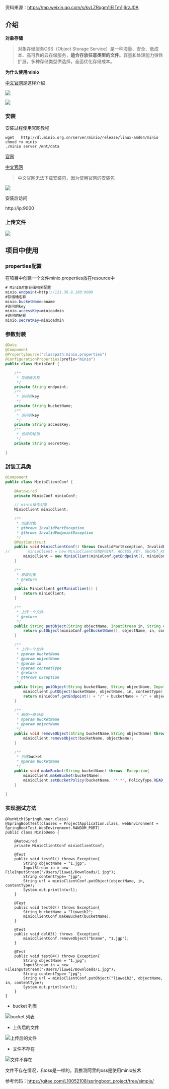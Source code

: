 资料来源：https://mp.weixin.qq.com/s/kvLZRqgm1lEITm1j6rzJ0A

## 介绍

**对象存储**

> 对象存储服务OSS（Object Storage Service）是一种海量、安全、低成本、高可靠的云存储服务，**适合存放任意类型的文件**。容量和处理能力弹性扩展，多种存储类型供选择，全面优化存储成本。

**为什么使用minio**

[中文官网](http://www.minio.org.cn/)是这样介绍

![](large/e6c9d24ely1h0pmax6z0dj22000p40wz.jpg)

![](large/e6c9d24ely1h0pmcmn3lpj21550u0diu.jpg)



### 安装

安装过程使用官网教程

~~~~shell
wget   http://dl.minio.org.cn/server/minio/release/linux-amd64/minio
chmod +x minio
./minio server /mnt/data
~~~~

[官网](https://min.io/)

[中文官网](http://www.minio.org.cn/)

> 中文官网无法下载安装包，因为使用官网的安装包

![](large/e6c9d24ely1h0pmi4bhv9j21hw0leady.jpg)

安装后访问

http://ip:9000

### 上传文件

![](large/e6c9d24ely1h0pmn7c2mbj20bo0pl3yu.jpg)

## 项目中使用

### properties配置

在项目中创建一个文件minio.properties放在resource中

```Java
# MinIO对象存储相关配置
minio.endpoint=http://121.36.8.180:9000
#存储桶名称
minio.bucketName=bname
#访问的key
minio.accessKey=minioadmin
#访问的秘钥
minio.secretKey=minioadmin
```

### 参数封装

~~~~java
@Data
@Component
@PropertySource("classpath:minio.properties")
@ConfigurationProperties(prefix="minio")
public class MinioConf {

    /**
     * 存储桶名称
     */
    private String endpoint;
    /**
     * 访问的key
     */
    private String bucketName;
    /**
     * 访问的key
     */
    private String accessKey;
    /**
     * 访问的秘钥
     */
    private String secretKey;

}
~~~~

### 封装工具类

```Java
@Component
public class MinioClientConf {

    @Autowired
    private MinioConf minioConf;

    // minio操作对象
    MinioClient minioClient;

    /**
     * 创建对象
     * @throws InvalidPortException
     * @throws InvalidEndpointException
     */
    @PostConstruct
    public void MinioClientConf() throws InvalidPortException, InvalidEndpointException {
//        minioClient = new MinioClient(ENDPOINT, ACCESS_KEY, SECRET_KEY);
        minioClient = new MinioClient(minioConf.getEndpoint(), minioConf.getAccessKey(), minioConf.getSecretKey());
    }

    /**
     * 获取对象
     * @return
     */
    public MinioClient getMinioClient() {
        return minioClient;
    }

    /**
     * 上传一个文件
     * @return
     */
    public String putObject(String objectName, InputStream in, String contentType) throws Exception {
        return putObject(minioConf.getBucketName(), objectName, in, contentType);
    }

    /**
     * 上传一个文件
     * @param bucketName
     * @param objectName
     * @param in
     * @param contentType
     * @return
     * @throws Exception
     */
    public String putObject(String bucketName, String objectName, InputStream in, String contentType) throws Exception {
        minioClient.putObject(bucketName, objectName, in, contentType);
        return minioConf.getEndpoint() + "/" + bucketName + "/" + objectName;
    }

    /**
     * 删除一条记录
     * @param bucketName
     * @param objectName
     */
    public void removeObject(String bucketName,String objectName) throws  Exception{
        minioClient.removeObject(bucketName, objectName);
    }

    /**
     * 创建bucket
     * @param bucketName
     */
    public void makeBucket(String bucketName) throws  Exception{
        minioClient.makeBucket(bucketName);
        minioClient.setBucketPolicy(bucketName, "*.*", PolicyType.READ_ONLY);
    }
    
}
```

### 实现测试方法

```
@RunWith(SpringRunner.class)
@SpringBootTest(classes = ProjectApplication.class, webEnvironment = SpringBootTest.WebEnvironment.RANDOM_PORT)
public class MinioDemo {

    @Autowired
    private MinioClientConf minioClientConf;

    @Test
    public void test01() throws Exception{
        String objectName = "1.jgp";
        InputStream in = new FileInputStream("/Users/liuwei/Downloads/1.jpg");
        String contentType= "jgp";
        String url = minioClientConf.putObject(objectName, in, contentType);
        System.out.println(url);
    }

    @Test
    public void test02() throws Exception{
        String bucketName = "liuweib2";
        minioClientConf.makeBucket(bucketName);
    }

    @Test
    public void del03() throws  Exception{
        minioClientConf.removeObject("bname", "1.jgp");
    }

    @Test
    public void test04() throws Exception{
        String objectName = "1.jpg";
        InputStream in = new FileInputStream("/Users/liuwei/Downloads/1.jpg");
        String contentType= "jpg";
        String url = minioClientConf.putObject("liuweib2", objectName, in, contentType);
        System.out.println(url);
    }
}
```

- bucket 列表

![bucket 列表](large/e6c9d24ely1h0potzdhz1j22dc0kagnp.jpg)

- 上传后的文件

![上传后的文件](large/e6c9d24ely1h0potzdhz1j22dc0kagnp.jpg)

- 文件不存在

![文件不存在](large/e6c9d24ely1h0pozsqlhrj21c60bq40j.jpg)

文件不存在情况，和oss是一样的。我推测阿里的oss是使用minio技术

参考代码：https://gitee.com/L10052108/springboot_project/tree/simple/

